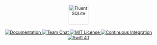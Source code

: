 <p align="center">
    <img src="https://user-images.githubusercontent.com/1342803/36623069-9e1f049e-18cf-11e8-99ee-5bf317486191.png" height="64" alt="Fluent SQLite">
    <br>
    <br>
    <a href="http://docs.vapor.codes/3.0/fluent/getting-started/">
        <img src="http://img.shields.io/badge/read_the-docs-2196f3.svg" alt="Documentation">
    </a>
    <a href="https://discord.gg/vapor">
        <img src="https://img.shields.io/discord/431917998102675485.svg" alt="Team Chat">
    </a>
    <a href="LICENSE">
        <img src="http://img.shields.io/badge/license-MIT-brightgreen.svg" alt="MIT License">
    </a>
    <a href="https://circleci.com/gh/vapor/fluent-sqlite">
        <img src="https://circleci.com/gh/vapor/fluent-sqlite.svg?style=shield" alt="Continuous Integration">
    </a>
    <a href="https://swift.org">
        <img src="http://img.shields.io/badge/swift-4.1-brightgreen.svg" alt="Swift 4.1">
    </a>
</p>
